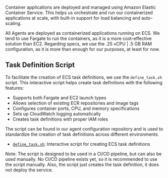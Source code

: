 Container applications are deployed and managed using Amazon Elastic Container Service. This helps us orchestrate and run our containerized applications at scale, with built-in support for load balancing and auto-scaling.

All Agents are deployed as containerized applications running on ECS. We tend to use Fargate to run the containers, as it is a more cost-effective solution than EC2. Regarding specs, we use the .25 vCPU | .5 GB RAM configuration, as it is more than enough for our purposes, at least for now.

## Task Definition Script

To facilitate the creation of ECS task definitions, we use the `define_task.sh` script. This interactive script helps create task definitions with the following features:

- Supports both Fargate and EC2 launch types
- Allows selection of existing ECR repositories and image tags
- Configures container ports, CPU, and memory specifications
- Sets up CloudWatch logging automatically
- Creates task definitions with proper IAM roles

The script can be found in our agent configuration repository and is used to standardize the creation of task definitions across different environments.

- [`define_task.sh`](https://github.com/SAMLA-io/agent-config/blob/main/define_task.sh): Interactive script for creating ECS task definitions

Note: The script is designed to be used in a CI/CD pipeline, but can also be used manually. No CI/CD pipeline exists yet, so it is recommended to use the script manually. Also, the script just creates the task definition, it does not deploy the service.